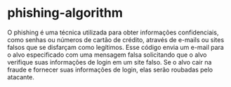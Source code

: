 # phishing-algorithm

O phishing é uma técnica utilizada para obter informações confidenciais, como senhas ou números de cartão de crédito, através de e-mails ou sites falsos que se disfarçam como legítimos.
Esse código envia um e-mail para o alvo especificado com uma mensagem falsa solicitando que o alvo verifique suas informações de login em um site falso. Se o alvo cair na fraude e fornecer suas informações de login, elas serão roubadas pelo atacante.
